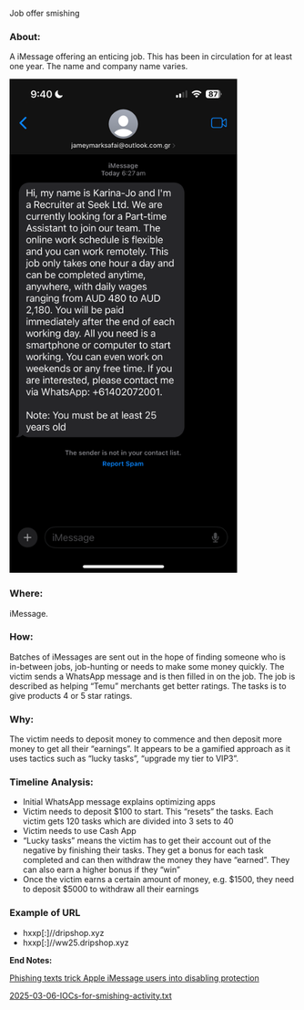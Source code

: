 Job offer smishing 


### About: 
A iMessage offering an enticing job. This has been in circulation for at least one year. The name and company name varies. 


<img
src="https://github.com/thequietlife/phishing-analysis/blob/1bbb18a5f71e168e53fc2f98eb0e9aa604f85721/images/recruiter%20at%20seek%20ltd.png"
alt="iMessage posing as a recruiter offering an job" width="400"/>


### Where: 
iMessage. 

### How: 
Batches of iMessages are sent out in the hope of finding someone who is in-between jobs, job-hunting or needs to make some money quickly. The victim sends a WhatsApp message and is then filled in on the job. The job is described as helping “Temu” merchants get better ratings. The tasks is to give products 4 or 5 star ratings. 

### Why: 
The victim needs to deposit money to commence and then deposit more money to get all their “earnings”. It appears to be a gamified approach as it uses tactics such as “lucky tasks”, “upgrade my tier to VIP3”.

### Timeline Analysis:

* Initial WhatsApp message explains optimizing apps
* Victim needs to deposit $100 to start. This “resets” the tasks. Each victim gets 120 tasks which are divided into 3 sets to 40
* Victim needs to use Cash App
* “Lucky tasks” means the victim has to get their account out of the negative by finishing their tasks. They get a bonus for each task completed and can then withdraw the money they have “earned”. They can also earn a higher bonus if they “win”
* Once the victim earns a certain amount of money, e.g. $1500, they need to deposit $5000 to withdraw all their earnings

### Example of URL

- hxxp[:]//dripshop.xyz
- hxxp[:]//ww25.dripshop.xyz

**End Notes:**

[Phishing texts trick Apple iMessage users into disabling protection](https://www.bleepingcomputer.com/news/security/phishing-texts-trick-apple-imessage-users-into-disabling-protection/) <br>

[2025-03-06-IOCs-for-smishing-activity.txt](https://github.com/PaloAltoNetworks/Unit42-timely-threat-intel/blob/main/2025-03-06-IOCs-for-smishing-activity.txt)





